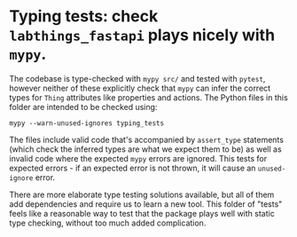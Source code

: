 # Typing tests: check `labthings_fastapi` plays nicely with `mypy`.

The codebase is type-checked with `mypy src/` and tested with `pytest`, however neither of these explicitly check that `mypy` can infer the correct types for `Thing` attributes like properties and actions. The Python files in this folder are intended to be checked using:

```terminal
mypy --warn-unused-ignores typing_tests
```

The files include valid code that's accompanied by `assert_type` statements (which check the inferred types are what we expect them to be) as well as invalid code where the expected `mypy` errors are ignored. This tests for expected errors - if an expected error is not thrown, it will cause an `unused-ignore` error.

There are more elaborate type testing solutions available, but all of them add dependencies and require us to learn a new tool. This folder of "tests" feels like a reasonable way to test that the package plays well with static type checking, without too much added complication.